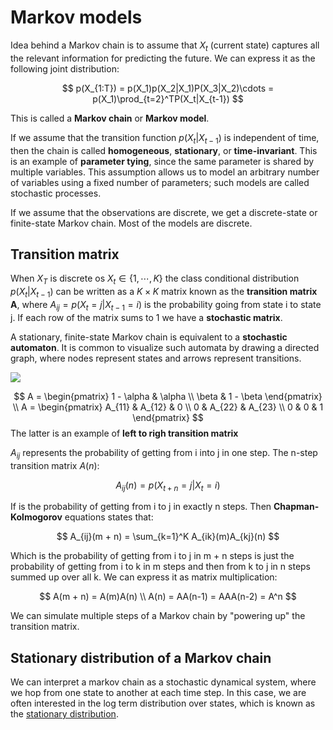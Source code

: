 # Markov models
Idea behind a Markov chain is to assume that $X_t$ (current state) captures all the relevant information for predicting the future. We can express it as the following joint distribution:

$$
p(X_{1:T}) = p(X_1)p(X_2|X_1)P(X_3|X_2)\cdots = p(X_1)\prod_{t=2}^TP(X_t|X_{t-1})
$$

This is called a **Markov chain** or **Markov model**.

If we assume that the transition function $p(X_t| X_{t -1})$ is independent of time, then the chain is called **homogeneous**, **stationary**, or **time-invariant**. This is an example of **parameter tying**, since the same parameter is shared by multiple variables. This assumption allows us to model an arbitrary number of variables using a fixed number of parameters; such models are called stochastic processes.

If we assume that the observations are discrete, we get a discrete-state or finite-state Markov chain. Most of the models are discrete. 

## Transition matrix

When $X_T$ is discrete os $X_t \in \{1, \cdots, K \}$ the class conditional distribution $p(X_t| X_{t-1})$ can be written as a $K \times K$ matrix known as the **transition matrix A**, where $A_{ij} = p(X_t = j | X_{t-1} = i)$ is the probability going from state i to state j. If each row of the matrix sums to 1 we have a **stochastic matrix**. 

A stationary, finite-state Markov chain is equivalent to a **stochastic automaton**. It is common to visualize such automata by drawing a directed graph, where nodes represent states and arrows represent transitions.

![](../.images/machine_learning/markov_chain_stochastic_automata.png)

$$
A = \begin{pmatrix}
    1 - \alpha & \alpha \\ \beta & 1 - \beta
\end{pmatrix} \\
A = \begin{pmatrix}
    A_{11} & A_{12} & 0 \\ 0 & A_{22} & A_{23} \\ 0 & 0 & 1
\end{pmatrix}
$$
The latter is an example of **left to righ transition matrix**

$A_{ij}$ represents the probability of getting from i into j in one step. The n-step transition matrix $A(n)$:

$$
A_{ij}(n) = p(X_{t+n} = j| X_t = i)
$$

If is the probability of getting from i to j in exactly n steps. Then **Chapman-Kolmogorov** equations states that:

$$
A_{ij}(m + n) = \sum_{k=1}^K A_{ik}(m)A_{kj}(n)
$$

Which is the probability of getting from i to j in m + n steps is just the probability of getting from i to k in m steps and then from k to j in n steps summed up over all k.  We can express it as matrix multiplication:

$$
A(m + n) = A(m)A(n) \\
A(n) = AA(n-1) = AAA(n-2) = A^n
$$

We can simulate multiple steps of a Markov chain by "powering up" the transition matrix.

## Stationary distribution of a Markov chain

We can interpret a markov chain as a stochastic dynamical system, where we hop from one state to another at each time step. In this case, we are often interested in the log term distribution over states, which is known as the [stationary distribution](stationary_distrion.md).
